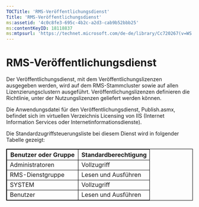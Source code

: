 ```yaml
---
TOCTitle: 'RMS-Veröffentlichungsdienst'
Title: 'RMS-Veröffentlichungsdienst'
ms:assetid: '4c0c8fe3-695c-4b2c-a2d3-cab9b52bbb25'
ms:contentKeyID: 18118837
ms:mtpsurl: 'https://technet.microsoft.com/de-de/library/Cc720267(v=WS.10)'
---
```


RMS-Veröffentlichungsdienst
===========================

Der Veröffentlichungsdienst, mit dem Veröffentlichungslizenzen ausgegeben werden, wird auf dem RMS-Stammcluster sowie auf allen Lizenzierungsclustern ausgeführt. Veröffentlichungslizenzen definieren die Richtlinie, unter der Nutzungslizenzen geliefert werden können.

Die Anwendungsdatei für den Veröffentlichungsdienst, Publish.asmx, befindet sich im virtuellen Verzeichnis Licensing von IIS (Internet Information Services oder Internetinformationsdienste).

Die Standardzugriffsteuerungsliste bei diesem Dienst wird in folgender Tabelle gezeigt:

<p></p>
<table style="border:1px solid black;">
<colgroup>
<col width="50%" />
<col width="50%" />
</colgroup>
<thead>
<tr class="header">
<th style="border:1px solid black;" >Benutzer oder Gruppe</th>
<th style="border:1px solid black;" >Standardberechtigung</th>
</tr>
</thead>
<tbody>
<tr class="odd">
<td style="border:1px solid black;">Administratoren</td>
<td style="border:1px solid black;">Vollzugriff</td>
</tr>
<tr class="even">
<td style="border:1px solid black;">RMS-Dienstgruppe</td>
<td style="border:1px solid black;">Lesen und Ausführen</td>
</tr>
<tr class="odd">
<td style="border:1px solid black;">SYSTEM</td>
<td style="border:1px solid black;">Vollzugriff</td>
</tr>
<tr class="even">
<td style="border:1px solid black;">Benutzer</td>
<td style="border:1px solid black;">Lesen und Ausführen</td>
</tr>
</tbody>
</table>